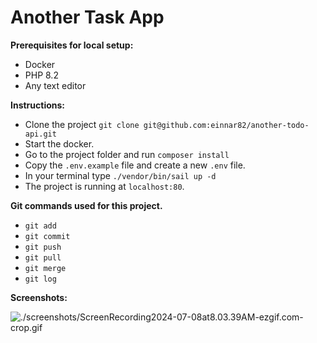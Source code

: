 # Another Task App

**Prerequisites for local setup:**

- Docker
- PHP 8.2
- Any text editor

**Instructions:**

- Clone the project `git clone git@github.com:einnar82/another-todo-api.git`
- Start the docker.
- Go to the project folder and run `composer install`
- Copy the `.env.example` file and create a new `.env` file.
- In your terminal type `./vendor/bin/sail up -d`
- The project is running at `localhost:80`.

**Git commands used for this project.**

- `git add`
- `git commit`
- `git push`
- `git pull`
- `git merge`
- `git log`

**Screenshots:**

![./screenshots/ScreenRecording2024-07-08at8.03.39AM-ezgif.com-crop.gif](/Users/rannieollit/Desktop/Tutorials/PHP/todo-app/screenshots/sample.gif)
